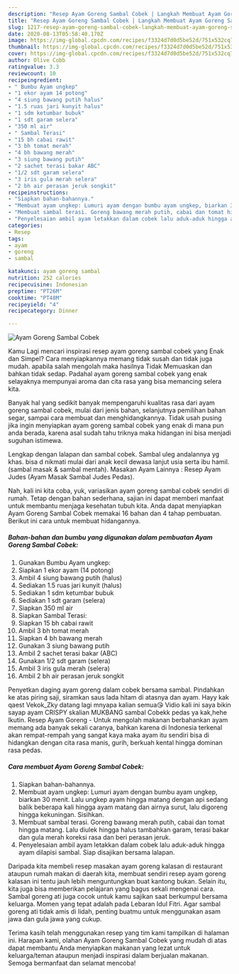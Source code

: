 ```yaml
---
description: "Resep Ayam Goreng Sambal Cobek | Langkah Membuat Ayam Goreng Sambal Cobek Yang Enak dan Simpel"
title: "Resep Ayam Goreng Sambal Cobek | Langkah Membuat Ayam Goreng Sambal Cobek Yang Enak dan Simpel"
slug: 1217-resep-ayam-goreng-sambal-cobek-langkah-membuat-ayam-goreng-sambal-cobek-yang-enak-dan-simpel
date: 2020-08-13T05:58:40.170Z
image: https://img-global.cpcdn.com/recipes/f3324d7d0d5be52d/751x532cq70/ayam-goreng-sambal-cobek-foto-resep-utama.jpg
thumbnail: https://img-global.cpcdn.com/recipes/f3324d7d0d5be52d/751x532cq70/ayam-goreng-sambal-cobek-foto-resep-utama.jpg
cover: https://img-global.cpcdn.com/recipes/f3324d7d0d5be52d/751x532cq70/ayam-goreng-sambal-cobek-foto-resep-utama.jpg
author: Olive Cobb
ratingvalue: 3.3
reviewcount: 10
recipeingredient:
- " Bumbu Ayam ungkep"
- "1 ekor ayam 14 potong"
- "4 siung bawang putih halus"
- "1.5 ruas jari kunyit halus"
- "1 sdm ketumbar bubuk"
- "1 sdt garam selera"
- "350 ml air"
- " Sambal Terasi"
- "15 bh cabai rawit"
- "3 bh tomat merah"
- "4 bh bawang merah"
- "3 siung bawang putih"
- "2 sachet terasi bakar ABC"
- "1/2 sdt garam selera"
- "3 iris gula merah selera"
- "2 bh air perasan jeruk songkit"
recipeinstructions:
- "Siapkan bahan-bahannya."
- "Membuat ayam ungkep: Lumuri ayam dengan bumbu ayam ungkep, biarkan 30 menit. Lalu ungkep ayam hingga matang dengan api sedang balik beberapa kali hingga ayam matang dan airnya surut, lalu digoreng hingga kekuningan. Sisihkan."
- "Membuat sambal terasi. Goreng bawang merah putih, cabai dan tomat hingga matang. Lalu diulek hingga halus tambahkan garam, terasi bakar dan gula merah koreksi rasa dan beri perasan jeruk."
- "Penyelesaian ambil ayam letakkan dalam cobek lalu aduk-aduk hingga ayam dilapisi sambal. Siap disajikan bersama lalapan."
categories:
- Resep
tags:
- ayam
- goreng
- sambal

katakunci: ayam goreng sambal 
nutrition: 252 calories
recipecuisine: Indonesian
preptime: "PT26M"
cooktime: "PT48M"
recipeyield: "4"
recipecategory: Dinner

---
```



![Ayam Goreng Sambal Cobek](https://img-global.cpcdn.com/recipes/f3324d7d0d5be52d/751x532cq70/ayam-goreng-sambal-cobek-foto-resep-utama.jpg)

Kamu Lagi mencari inspirasi resep ayam goreng sambal cobek yang Enak dan Simpel? Cara menyiapkannya memang tidak susah dan tidak juga mudah. apabila salah mengolah maka hasilnya Tidak Memuaskan dan bahkan tidak sedap. Padahal ayam goreng sambal cobek yang enak selayaknya mempunyai aroma dan cita rasa yang bisa memancing selera kita.

Banyak hal yang sedikit banyak mempengaruhi kualitas rasa dari ayam goreng sambal cobek, mulai dari jenis bahan, selanjutnya pemilihan bahan segar, sampai cara membuat dan menghidangkannya. Tidak usah pusing jika ingin menyiapkan ayam goreng sambal cobek yang enak di mana pun anda berada, karena asal sudah tahu triknya maka hidangan ini bisa menjadi suguhan istimewa.

Lengkap dengan lalapan dan sambal cobek. Sambal uleg andalannya yg khas. bisa d nikmati mulai dari anak kecil dewasa lanjut usia serta ibu hamil. (sambal masak &amp; sambal mentah). Masakan Ayam Lainnya : Resep Ayam Judes (Ayam Masak Sambal Judes Pedas).


Nah, kali ini kita coba, yuk, variasikan ayam goreng sambal cobek sendiri di rumah. Tetap dengan bahan sederhana, sajian ini dapat memberi manfaat untuk membantu menjaga kesehatan tubuh kita. Anda dapat menyiapkan Ayam Goreng Sambal Cobek memakai 16 bahan dan 4 tahap pembuatan. Berikut ini cara untuk membuat hidangannya.

<!--inarticleads1-->

##### Bahan-bahan dan bumbu yang digunakan dalam pembuatan Ayam Goreng Sambal Cobek:

1. Gunakan  Bumbu Ayam ungkep:
1. Siapkan 1 ekor ayam (14 potong)
1. Ambil 4 siung bawang putih (halus)
1. Sediakan 1.5 ruas jari kunyit (halus)
1. Sediakan 1 sdm ketumbar bubuk
1. Sediakan 1 sdt garam (selera)
1. Siapkan 350 ml air
1. Siapkan  Sambal Terasi:
1. Siapkan 15 bh cabai rawit
1. Ambil 3 bh tomat merah
1. Siapkan 4 bh bawang merah
1. Gunakan 3 siung bawang putih
1. Ambil 2 sachet terasi bakar (ABC)
1. Gunakan 1/2 sdt garam (selera)
1. Ambil 3 iris gula merah (selera)
1. Ambil 2 bh air perasan jeruk songkit


Penyetkan daging ayam goreng dalam cobek bersama sambal. Pindahkan ke atas piring saji, siramkan saus lada hitam di atasnya dan ayam. Hayy kak qaest Vekok_Zky datang lagi mnyapa kalian semua😘 Vidio kali ini saya bikin sayap ayam CRISPY skalian MUKBANG sambal Cobekk pedas ya kak,hehe Ikutin. Resep Ayam Goreng - Untuk mengolah makanan berbahankan ayam memang ada banyak sekali caranya, bahkan karena di Indonesia terkenal akan rempat-rempah yang sangat kaya maka ayam itu sendiri bisa di hidangkan dengan cita rasa manis, gurih, berkuah kental hingga dominan rasa pedas. 

<!--inarticleads2-->

##### Cara membuat Ayam Goreng Sambal Cobek:

1. Siapkan bahan-bahannya.
1. Membuat ayam ungkep: Lumuri ayam dengan bumbu ayam ungkep, biarkan 30 menit. Lalu ungkep ayam hingga matang dengan api sedang balik beberapa kali hingga ayam matang dan airnya surut, lalu digoreng hingga kekuningan. Sisihkan.
1. Membuat sambal terasi. Goreng bawang merah putih, cabai dan tomat hingga matang. Lalu diulek hingga halus tambahkan garam, terasi bakar dan gula merah koreksi rasa dan beri perasan jeruk.
1. Penyelesaian ambil ayam letakkan dalam cobek lalu aduk-aduk hingga ayam dilapisi sambal. Siap disajikan bersama lalapan.


Daripada kita membeli resep masakan ayam goreng kalasan di restaurant ataupun rumah makan di daerah kita, membuat sendiri resep ayam goreng kalasan ini tentu jauh lebih menguntungkan buat kantong bukan. Selain itu, kita juga bisa memberikan pelajaran yang bagus sekali mengenai cara. Sambal goreng ati juga cocok untuk kamu sajikan saat berkumpul bersama keluarga. Momen yang tepat adalah pada Lebaran Idul Fitri. Agar sambal goreng ati tidak amis di lidah, penting buatmu untuk menggunakan asam jawa dan gula jawa yang cukup. 

Terima kasih telah menggunakan resep yang tim kami tampilkan di halaman ini. Harapan kami, olahan Ayam Goreng Sambal Cobek yang mudah di atas dapat membantu Anda menyiapkan makanan yang lezat untuk keluarga/teman ataupun menjadi inspirasi dalam berjualan makanan. Semoga bermanfaat dan selamat mencoba!
